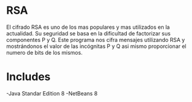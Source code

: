 RSA
====

El cifrado RSA es uno de los mas populares y mas utilizados en la actualidad. 
Su seguridad se basa en la dificultad de factorizar sus componentes P y Q.
Este programa nos cifra mensajes utilizando RSA y mostrándonos el valor de las incógnitas P y Q asi mismo proporcionar el numero de bits de los mismos.

Includes
==========
-Java Standar Edition 8
-NetBeans 8 
